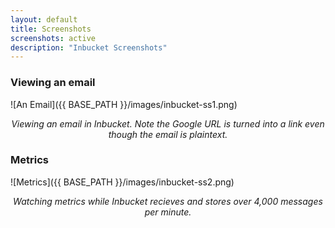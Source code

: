 ```yaml
---
layout: default
title: Screenshots
screenshots: active
description: "Inbucket Screenshots"
---
```


### Viewing an email
![An Email]({{ BASE_PATH }}/images/inbucket-ss1.png)
<center><em>Viewing an email in Inbucket. Note the Google URL is turned into a link even though the email is plaintext.</em></center>


### Metrics
![Metrics]({{ BASE_PATH }}/images/inbucket-ss2.png)
<center><em>Watching metrics while Inbucket recieves and stores over 4,000 messages per minute.</em></center>
